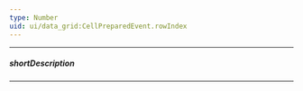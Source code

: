 ```yaml
---
type: Number
uid: ui/data_grid:CellPreparedEvent.rowIndex
---
```

---
##### shortDescription
<!-- Description goes here -->

---
<!-- Description goes here -->